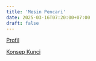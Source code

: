 ```yaml
---
title: 'Mesin Pencari'
date: 2025-03-16T07:20:00+07:00
draft: false
---
```


[Profil](./profil/)

[Konsep Kunci](./konsep-kunci/)
